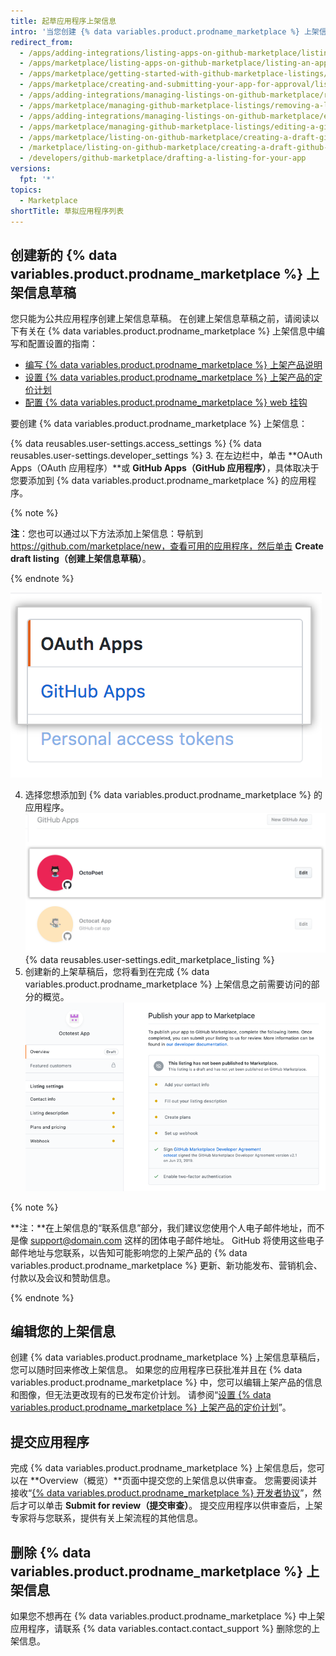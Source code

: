 ```yaml
---
title: 起草应用程序上架信息
intro: '当您创建 {% data variables.product.prodname_marketplace %} 上架信息时，GitHub 将其保存为草稿模式，直到您提交应用程序以供审批。 您的上架信息向客户显示如何使用您的应用程序。'
redirect_from:
  - /apps/adding-integrations/listing-apps-on-github-marketplace/listing-an-app-on-github-marketplace/
  - /apps/marketplace/listing-apps-on-github-marketplace/listing-an-app-on-github-marketplace/
  - /apps/marketplace/getting-started-with-github-marketplace-listings/listing-an-app-on-github-marketplace/
  - /apps/marketplace/creating-and-submitting-your-app-for-approval/listing-an-app-on-github-marketplace/
  - /apps/adding-integrations/managing-listings-on-github-marketplace/removing-a-listing-from-github-marketplace/
  - /apps/marketplace/managing-github-marketplace-listings/removing-a-listing-from-github-marketplace/
  - /apps/adding-integrations/managing-listings-on-github-marketplace/editing-a-github-marketplace-listing/
  - /apps/marketplace/managing-github-marketplace-listings/editing-a-github-marketplace-listing/
  - /apps/marketplace/listing-on-github-marketplace/creating-a-draft-github-marketplace-listing/
  - /marketplace/listing-on-github-marketplace/creating-a-draft-github-marketplace-listing
  - /developers/github-marketplace/drafting-a-listing-for-your-app
versions:
  fpt: '*'
topics:
  - Marketplace
shortTitle: 草拟应用程序列表
---
```


## 创建新的 {% data variables.product.prodname_marketplace %} 上架信息草稿

您只能为公共应用程序创建上架信息草稿。 在创建上架信息草稿之前，请阅读以下有关在 {% data variables.product.prodname_marketplace %} 上架信息中编写和配置设置的指南：

* [编写 {% data variables.product.prodname_marketplace %} 上架产品说明](/marketplace/listing-on-github-marketplace/writing-github-marketplace-listing-descriptions/)
* [设置 {% data variables.product.prodname_marketplace %} 上架产品的定价计划](/marketplace/listing-on-github-marketplace/setting-a-github-marketplace-listing-s-pricing-plan/)
* [配置 {% data variables.product.prodname_marketplace %} web 挂钩](/marketplace/listing-on-github-marketplace/configuring-the-github-marketplace-webhook/)

要创建 {% data variables.product.prodname_marketplace %} 上架信息：

{% data reusables.user-settings.access_settings %}
{% data reusables.user-settings.developer_settings %}
3. 在左边栏中，单击 **OAuth Apps（OAuth 应用程序）**或 **GitHub Apps（GitHub 应用程序）**，具体取决于您要添加到 {% data variables.product.prodname_marketplace %} 的应用程序。

  {% note %}

  **注**：您也可以通过以下方法添加上架信息：导航到 https://github.com/marketplace/new，查看可用的应用程序，然后单击 **Create draft listing（创建上架信息草稿）**。

  {% endnote %}

  ![应用程序类型选择](/assets/images/settings/apps_choose_app.png)

4. 选择您想添加到 {% data variables.product.prodname_marketplace %} 的应用程序。 ![选择在 {% data variables.product.prodname_marketplace %} 中上架的应用程序](/assets/images/github-apps/github_apps_select-app.png)
{% data reusables.user-settings.edit_marketplace_listing %}
5. 创建新的上架草稿后，您将看到在完成 {% data variables.product.prodname_marketplace %} 上架信息之前需要访问的部分的概览。 ![GitHub Marketplace 上架信息](/assets/images/marketplace/marketplace_listing_overview.png)


{% note %}

**注：**在上架信息的“联系信息”部分，我们建议您使用个人电子邮件地址，而不是像 support@domain.com 这样的团体电子邮件地址。 GitHub 将使用这些电子邮件地址与您联系，以告知可能影响您的上架产品的 {% data variables.product.prodname_marketplace %} 更新、新功能发布、营销机会、付款以及会议和赞助信息。

{% endnote %}

## 编辑您的上架信息

创建 {% data variables.product.prodname_marketplace %} 上架信息草稿后，您可以随时回来修改上架信息。 如果您的应用程序已获批准并且在 {% data variables.product.prodname_marketplace %} 中，您可以编辑上架产品的信息和图像，但无法更改现有的已发布定价计划。 请参阅“[设置 {% data variables.product.prodname_marketplace %} 上架产品的定价计划](/marketplace/listing-on-github-marketplace/setting-a-github-marketplace-listing-s-pricing-plan/)”。

## 提交应用程序

完成 {% data variables.product.prodname_marketplace %} 上架信息后，您可以在 **Overview（概览）**页面中提交您的上架信息以供审查。 您需要阅读并接收“[{% data variables.product.prodname_marketplace %} 开发者协议](/articles/github-marketplace-developer-agreement/)”，然后才可以单击 **Submit for review（提交审查）**。 提交应用程序以供审查后，上架专家将与您联系，提供有关上架流程的其他信息。

## 删除 {% data variables.product.prodname_marketplace %} 上架信息

如果您不想再在 {% data variables.product.prodname_marketplace %} 中上架应用程序，请联系 {% data variables.contact.contact_support %} 删除您的上架信息。
